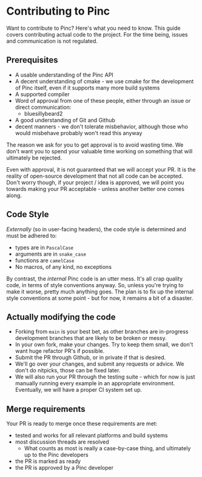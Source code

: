 # Contributing to Pinc

Want to contribute to Pinc? Here's what you need to know. This guide covers contributing actual code to the project. For the time being, issues and communication is not regulated.

## Prerequisites
- A usable understanding of the Pinc API
- A decent understanding of cmake - we use cmake for the development of Pinc itself, even if it supports many more build systems
- A supported compiler
- Word of approval from one of these people, either through an issue or direct communication:
    - bluesillybeard2
- A good understanding of Git and Github
- decent manners - we don't tolerate misbehavior, although those who would misbehave probably won't read this anyway

The reason we ask for you to get approval is to avoid wasting time. We don't want you to spend your valuable time working on something that will ultimately be rejected.

Even with approval, it is not guaranteed that we will accept your PR. It is the reality of open-source development that not all code can be accepted. Don't worry though, if your project / idea is approved, we will point you towards making your PR acceptable - unless another better one comes along.

## Code Style

*Externally* (so in user-facing headers), the code style is determined and must be adhered to:
- types are in `PascalCase`
- arguments are in `snake_case`
- functions are `camelCase`
- No macros, of any kind, no exceptions

By contrast, the *internal* Pinc code is an utter mess. It's all crap quality code, in terms of style conventions anyway. So, unless you're trying to make it worse, pretty much anything goes. The plan is to fix up the internal style conventions at some point - but for now, it remains a bit of a disaster.

## Actually modifying the code

- Forking from `main` is your best bet, as other branches are in-progress development branches that are likely to be broken or messy.
- In your own fork, make your changes. Try to keep them small, we don't want huge refactor PR's if possible.
- Submit the PR through Github, or in private if that is desired.
- We'll go over your changes, and submit any requests or advice. We don't do nitpicks, those can be fixed later.
- We will also run your PR through the testing suite - which for now is just manually running every example in an appropriate environment. Eventually, we will have a proper CI system set up.

## Merge requirements

Your PR is ready to merge once these requirements are met:
- tested and works for all relevant platforms and build systems
- most discussion threads are resolved
    - What counts as most is really a case-by-case thing, and ultimately up to the Pinc developers
- the PR is marked as ready
- the PR is approved by a Pinc developer
